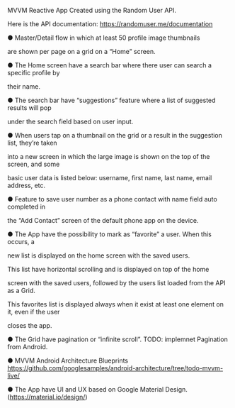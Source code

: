 MVVM Reactive App Created using the Random User API.

Here is the API documentation: https://randomuser.me/documentation


● Master/Detail flow in which at least 50 profile image thumbnails

are shown per page on a grid on a “Home” screen.

● The Home screen have a search bar where there user can search a specific profile by

their name.

● The search bar have “suggestions” feature where a list of suggested results will pop

under the search field based on user input.

● When users tap on a thumbnail on the grid or a result in the suggestion list, they’re taken

into a new screen in which the large image is shown on the top of the screen, and some

basic user data is listed below: username, first name, last name, email address, etc.

● Feature to save user number as a phone contact with name field auto completed in

the “Add Contact” screen of the default phone app on the device.

● The App have the possibility to mark as “favorite” a user. When this occurs, a

new list is displayed on the home screen with the saved users.

This list have horizontal scrolling and is displayed on top of the home

screen with the saved users, followed by the users list loaded from the API as a Grid.

This favorites list is displayed always when it exist at least one element on it, even if the user

closes the app.

● The Grid have pagination or “infinite scroll”. TODO: implemnet Pagination from Android.

● MVVM Android Architecture Blueprints https://github.com/googlesamples/android-architecture/tree/todo-mvvm-live/

● The App have UI and UX based on Google Material Design. (https://material.io/design/)
